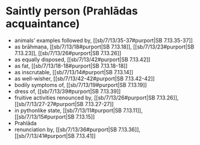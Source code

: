 # Saintly person (Prahlādas acquaintance)

* animals’ examples followed by, [[sb/7/13/35-37#purport|SB 7.13.35-37]]
* as brāhmaṇa, [[sb/7/13/18#purport|SB 7.13.18]], [[sb/7/13/23#purport|SB 7.13.23]], [[sb/7/13/26#purport|SB 7.13.26]]
* as equally disposed, [[sb/7/13/42#purport|SB 7.13.42]]
* as fat, [[sb/7/13/18-18#purport|SB 7.13.18-18]]
* as inscrutable, [[sb/7/13/14#purport|SB 7.13.14]]
* as well-wisher, [[sb/7/13/42-42#purport|SB 7.13.42-42]]
* bodily symptoms of, [[sb/7/13/19#purport|SB 7.13.19]]
* dress of, [[sb/7/13/39#purport|SB 7.13.39]]
* fruitive activities renounced by, [[sb/7/13/26#purport|SB 7.13.26]], [[sb/7/13/27-27#purport|SB 7.13.27-27]]
* in pythonlike state, [[sb/7/13/11#purport|SB 7.13.11]], [[sb/7/13/15#purport|SB 7.13.15]]
* Prahlāda 
* renunciation by, [[sb/7/13/36#purport|SB 7.13.36]], [[sb/7/13/41#purport|SB 7.13.41]]
